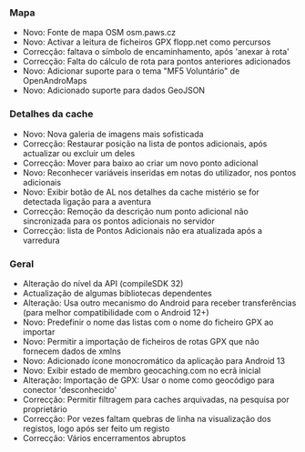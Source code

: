### Mapa
- Novo: Fonte de mapa OSM osm.paws.cz
- Novo: Activar a leitura de ficheiros GPX flopp.net como percursos
- Correcção: faltava o símbolo de encaminhamento, após 'anexar à rota'
- Correcção: Falta do cálculo de rota para pontos anteriores adicionados
- Novo: Adicionar suporte para o tema "MF5 Voluntário" de OpenAndroMaps
- Novo: Adicionado suporte para dados GeoJSON

### Detalhes da cache
- Novo: Nova galeria de imagens mais sofisticada
- Correcção: Restaurar posição na lista de pontos adicionais, após actualizar ou excluir um deles
- Correcção: Mover para baixo ao criar um novo ponto adicional
- Novo: Reconhecer variáveis inseridas em notas do utilizador, nos pontos adicionais
- Novo: Exibir botão de AL nos detalhes da cache mistério se for detectada ligação para a aventura
- Correcção: Remoção da descrição num ponto adicional não sincronizada para os pontos adicionais no servidor
- Correcção: lista de Pontos Adicionais não era atualizada após a varredura

### Geral
- Alteração do nível da API (compileSDK 32)
- Actualização de algumas bibliotecas dependentes
- Alteração: Usa outro mecanismo do Android para receber transferências (para melhor compatibilidade com o Android 12+)
- Novo: Predefinir o nome das listas com o nome do ficheiro GPX ao importar
- Novo: Permitir a importação de ficheiros de rotas GPX que não fornecem dados de xmlns
- Novo: Adicionado ícone monocromático da aplicação para Android 13
- Novo: Exibir estado de membro geocaching.com no ecrã inicial
- Alteração: Importação de GPX: Usar o nome como geocódigo para conector 'desconhecido'
- Correcção: Permitir filtragem para caches arquivadas, na pesquisa por proprietário
- Correcção: Por vezes faltam quebras de linha na visualização dos registos, logo após ser feito um registo
- Correcção: Vários encerramentos abruptos
